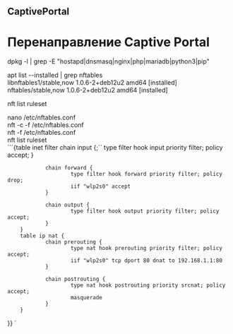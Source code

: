 ## CaptivePortal
# Перенаправление Captive Portal
dpkg -l | grep -E "hostapd|dnsmasq|nginx|php|mariadb|python3|pip"

apt list --installed | grep nftables   
libnftables1/stable,now 1.0.6-2+deb12u2 amd64 [installed]   
nftables/stable,now 1.0.6-2+deb12u2 amd64 [installed]   

nft list ruleset

nano /etc/nftables.conf  
nft -c -f /etc/nftables.conf  
nft -f /etc/nftables.conf  
nft list ruleset  
```{table inet filter chain input {;``
                        type filter hook input priority filter; policy accept;
                }
        
                chain forward {
                        type filter hook forward priority filter; policy drop;
                        iif "wlp2s0" accept
                }
        
                chain output {
                        type filter hook output priority filter; policy accept;
                }
        }
        table ip nat {
                chain prerouting {
                        type nat hook prerouting priority filter; policy accept;
                        iif "wlp2s0" tcp dport 80 dnat to 192.168.1.1:80
                }
        
                chain postrouting {
                        type nat hook postrouting priority srcnat; policy accept;
                        masquerade
                }
        }
}}
`
